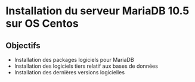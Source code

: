 # Installation du serveur MariaDB 10.5 sur OS Centos

## Objectifs
- Installation des packages logiciels pour MariaDB
- Installation des logiciels tiers relatif aux bases de données
- Installation des dernières versions logicielles
